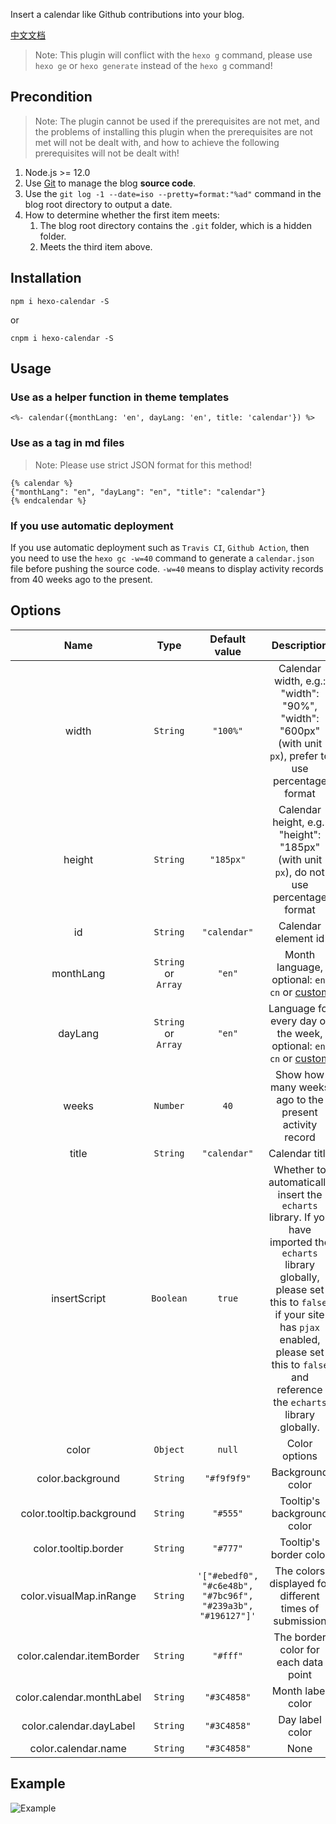 Insert a calendar like Github contributions into your blog.

[中文文档](https://github.com/HCLonely/hexo-calendar/blob/master/README_CN.md)

> Note: This plugin will conflict with the `hexo g` command, please use `hexo ge` or `hexo generate` instead of the `hexo g` command!

## Precondition

> Note: The plugin cannot be used if the prerequisites are not met, and the problems of installing this plugin when the prerequisites are not met will not be dealt with, and how to achieve the following prerequisites will not be dealt with!

1. Node.js >= 12.0
2. Use [Git](https://git-scm.com/) to manage the blog **source code**.
3. Use the `git log -1 --date=iso --pretty=format:"%ad"` command in the blog root directory to output a date.
4. How to determine whether the first item meets:
    1. The blog root directory contains the `.git` folder, which is a hidden folder.
    2. Meets the third item above.

## Installation

```shell
npm i hexo-calendar -S
```
or
```shell
cnpm i hexo-calendar -S
```

## Usage

### Use as a helper function in theme templates

```ejs
<%- calendar({monthLang: 'en', dayLang: 'en', title: 'calendar'}) %>
```

### Use as a tag in md files

> Note: Please use strict JSON format for this method!

```nunjucks
{% calendar %}
{"monthLang": "en", "dayLang": "en", "title": "calendar"}
{% endcalendar %}
```

### If you use automatic deployment

If you use automatic deployment such as `Travis CI`, `Github Action`, then you need to use the `hexo gc -w=40` command to generate a `calendar.json` file before pushing the source code. `-w=40` means to display activity records from 40 weeks ago to the present.

## Options

| Name | Type | Default value | Description |
| :-----: | :-----: | :-----: | :-----: |
| width | `String` | `"100%"` | Calendar width, e.g.: "width": "90%", "width": "600px" (with unit `px`), prefer to use percentage format |
| height | `String` | `"185px"` | Calendar height, e.g.: "height": "185px"(with unit `px`), do not use percentage format |
| id | `String` | `"calendar"` | Calendar element id |
| monthLang | `String` or `Array` | `"en"` | Month language, optional: `en`, `cn` or [custom](https://echarts.apache.org/en/option.html#calendar.monthLabel.nameMap) |
| dayLang | `String` or `Array` | `"en"` | Language for every day of the week, optional: `en`, `cn` or [custom](https://echarts.apache.org/en/option.html#calendar.dayLabel.nameMap) |
| weeks | `Number` | `40` | Show how many weeks ago to the present activity record |
| title | `String` | `"calendar"` | Calendar title |
| insertScript | `Boolean` | `true` | Whether to automatically insert the `echarts` library. If you have imported the `echarts` library globally, please set this to `false`; if your site has `pjax` enabled, please set this to `false` and reference the `echarts` library globally. |
| color | `Object` | `null` | Color options |
| color.background | `String` | `"#f9f9f9"` | Background color |
| color.tooltip.background | `String` | `"#555"` | Tooltip's background color |
| color.tooltip.border | `String` | `"#777"` | Tooltip's border color |
| color.visualMap.inRange | `String` | `'["#ebedf0", "#c6e48b", "#7bc96f", "#239a3b", "#196127"]'` | The colors displayed for different times of submission |
| color.calendar.itemBorder | `String` | `"#fff"` | The border color for each data point |
| color.calendar.monthLabel | `String` | `"#3C4858"` | Month label color |
| color.calendar.dayLabel | `String` | `"#3C4858"` | Day label color |
| color.calendar.name | `String` | `"#3C4858"` | None |

## Example

![Example](https://cdn.jsdelivr.net/gh/HCLonely/hexo-calendar@latest/example.png)
